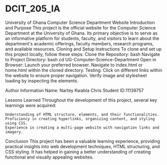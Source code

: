 # DCIT_205_IA
University of Ghana Computer Science Department Website
Introduction and Purpose
This project is the official website for the Computer Science Department at the University of Ghana. Its primary objective is to serve as an informative platform for students, faculty, and visitors to learn about the department's academic offerings, faculty members, research programs, and available resources.
Cloning and Setup Instructions
To clone and set up this project locally, follow these steps:
 Clone the Repository:
 bash
Navigate to Project Directory:
bash
cd UG-Computer-Science-Department
Open in Browser:
 Launch your preferred browser.
 Navigate to index.html or home.html within the cloned directory.
Testing:
Click on different links within the website to ensure proper navigation.
Verify image and stylesheet loading by inspecting the elements.

Author Information
Name: Nartey Kwabla Chris
 Student ID:11139757

Lessons Learned
Throughout the development of this project, several key learnings were acquired:

    Understanding of HTML structure, elements, and their functionalities.
    Proficiency in creating hyperlinks, organizing content, and styling using CSS.
    Experience in creating a multi-page website with navigation links and imagery.

Conclusion
This project has been a valuable learning experience, providing practical insights into web development techniques, HTML structuring, and CSS styling. It has helped in gaining a better understanding of creating functional and visually appealing websites.
